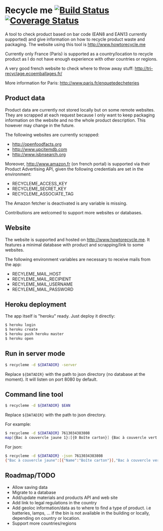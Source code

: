 # Recycle me [![Build Status](https://travis-ci.org/jfyuen/recycleme.svg?branch=master)](https://travis-ci.org/jfyuen/recycleme) [![Coverage Status](https://coveralls.io/repos/github/jfyuen/recycleme/badge.svg?branch=master)](https://coveralls.io/github/jfyuen/recycleme?branch=master)

A tool to check product based on bar code (EAN8 and EAN13 currently supported) and give information on how to recycle product waste and packaging.
The website using this tool is http://www.howtorecycle.me

Currently only France (Paris) is supported as a country/location to recycle product as I do not have enough experience with other countries or regions.

A very good french website to check where to throw away stuff: http://tri-recyclage.ecoemballages.fr/

More information for Paris: http://www.paris.fr/enquetedecheteries

## Product data

Product data are currently not stored locally but on some remote websites.
They are scrapped at each request because I only want to keep packaging information on the website and no the whole product description.
This however may change in the future.

The following websites are currently scrapped:
- http://openfoodfacts.org
- http://www.upcitemdb.com
- http://www.isbnsearch.org

Moreover, http://www.amazon.fr (on french portal) is supported via their Product Advertising API, given the following credentials are set in the environment:
- RECYCLEME_ACCESS_KEY
- RECYCLEME_SECRET_KEY
- RECYCLEME_ASSOCIATE_TAG

The Amazon fetcher is deactivated is any variable is missing.

Contributions are welcomed to support more websites or databases.

## Website

The website is supported and hosted on http://www.howtorecycle.me.
It features a minimal database with product and scrapping/link to some websites.

The following environment variables are necessary to receive mails from the app:
- RECYLEME_MAIL_HOST
- RECYLEME_MAIL_RECIPIENT
- RECYLEME_MAIL_USERNAME
- RECYLEME_MAIL_PASSWORD


## Heroku deployment

The app itself is "heroku" ready. Just deploy it directly:
```bash
$ heroku login
$ heroku create
$ heroku push heroku master
$ heroku open
```

## Run in server mode

```bash
$ recycleme -d ${DATADIR} -server
```
Replace `${DATADIR}` with the path to json directory (no database at the moment). It will listen on port 8080 by default.


## Command line tool

```bash
$ recycleme -d ${DATADIR} $EAN
```
Replace `${DATADIR}` with the path to json directory.

For example:

```bash
$ recycleme -d ${DATADIR} 7613034383808
map[{Bac à couvercle jaune 1}:[{0 Boîte carton}] {Bac à couvercle vert 0}:[{1 Film plastique} {4 Nourriture}]]
```

For json:
```bash
$ recycleme -d ${DATADIR} -json 7613034383808
{"Bac à couvercle jaune":[{"Name":"Boîte carton"}],"Bac à couvercle vert":[{"Name":"Film plastique"},{"Name":"Nourriture"}]}
```


## Roadmap/TODO

- Allow saving data
- Migrate to a database
- Add/update materials and products API and web site
- Add link to legal regulations in the country
- Add geoloc information/data as to where to find a type of product. i.e batteries, lamps, ... if the bin is not available in the building or locally, depending on country or location.
- Support more countries/regions